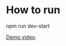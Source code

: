 # How to run
npm run dev-start


 [Demo video](https://drive.google.com/open?id=11Rex1wp8UPuBeMC40GCESj7XE-NchJXl).

